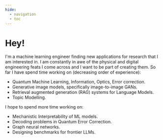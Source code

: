 ```yaml
---
hide:
  - navigation
  - toc
---
```

# Hey!
I'm a machine learning engineer finding new applications for research that I am interested in. I am constantly in awe of the physical and digital engineering feats I come across and I want to be part of creating them. So far I have spend time working on (decreasing order of experience):

- Quantum Machine Learning, Information, Optics, Error correction.
- Generative image models, specifically image-to-image GANs.
- Retrieval augmented generation (RAG) systems for Language Models.
- Topic Modelling.


I hope to spend more time working on:

- Mechanistic Interpretability of ML models.
- Decoding problems in Quantum Error Correction.
- Graph neural networks.
- Designing benchmarks for frontier LLMs.